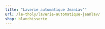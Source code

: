 ```yaml
---
title: "Laverie automatique JeanLav’"
url: /le-tholy/laverie-automatique-jeanlav/
shop: blanchisserie
---
```

